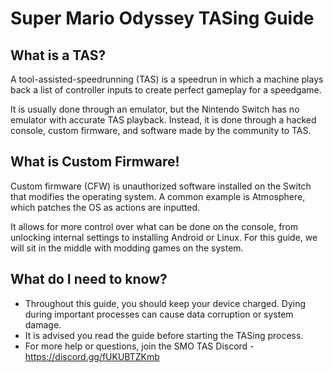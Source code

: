 # Super Mario Odyssey TASing Guide

## What is a TAS?

A tool-assisted-speedrunning (TAS) is a speedrun in which a machine plays back a list of controller inputs to create perfect gameplay for a speedgame.

It is usually done through an emulator, but the Nintendo Switch has no emulator with accurate TAS playback. Instead, it is done through a hacked console, custom firmware, and software made by the community to TAS.

## What is Custom Firmware!

Custom firmware (CFW) is unauthorized software installed on the Switch that modifies the operating system. A common example is Atmosphere, which patches the OS as actions are inputted.

It allows for more control over what can be done on the console, from unlocking internal settings to installing Android or Linux. For this guide, we will sit in the middle with modding games on the system.

## What do I need to know?

- Throughout this guide, you should keep your device charged. Dying during important processes can cause data corruption or system damage.
- It is advised you read the guide before starting the TASing process.
- For more help or questions, join the SMO TAS Discord - https://discord.gg/fUKUBTZKmb
